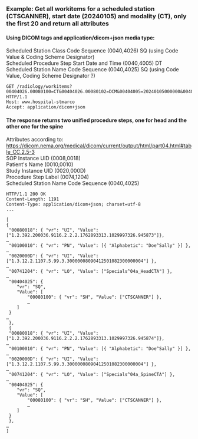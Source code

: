 ### Example: Get all workitems for a scheduled station (CTSCANNER), start date (20240105) and modality (CT), only the first 20 and return all attributes

#### Using DICOM tags and application/dicom+json media type:
Scheduled Station Class Code Sequence (0040,4026) SQ (using Code Value & Coding Scheme Designator)  
Scheduled Procedure Step Start Date and Time (0040,4005) DT   
Scheduled Station Name Code Sequence (0040,4025) SQ  (using Code Value, Coding Scheme Designator ?)  

```http
GET /radiology/workitems?00404026.00080100=CT&00404026.00080102=DCM&00404005=20240105000000&00404025.00080100=CTSCANNER&&limit=20&offset=0&includefield=all HTTP/1.1
Host: www.hospital-stmarco
Accept: application/dicom+json
```

#### The response returns two unified procedure steps, one for head and the other one for the spine
Attributes according to: https://dicom.nema.org/medical/dicom/current/output/html/part04.html#table_CC.2.5-3  
SOP Instance UID (0008,0018)  
Patient's Name  (0010,0010)  
Study Instance UID (0020,000D)  
Procedure Step Label (0074,1204)  
Scheduled Station Name Code Sequence (0040,4025)  

```http
HTTP/1.1 200 OK
Content-Length: 1191
Content-Type: application/dicom+json; charset=utf-8
...

[
{
 "00080018": { "vr": "UI", "Value": ["1.2.392.200036.9116.2.2.2.1762893313.1029997326.945873"]},
…
 "00100010": { "vr": "PN", "Value": [{ "Alphabetic": "Doe^Sally" }] },
…
 "0020000D": { "vr": "UI", "Value": ["1.3.12.2.1107.5.99.3.30000008090412501082300000004"] },
…
 "00741204": { "vr": "LO", "Value": ["Specials^04a_HeadCTA"] },
…
 "00404025": { 
    "vr": "SQ",
    "Value": [
        "00080100": { "vr": "SH", "Value": ["CTSCANNER"] },
        … 
    ]
 }
…
 },
 {
 "00080018": { "vr": "UI", "Value": ["1.2.392.200036.9116.2.2.2.1762893313.1029997326.945874"]},
…
 "00100010": { "vr": "PN", "Value": [{ "Alphabetic": "Doe^Sally" }] },
…
 "0020000D": { "vr": "UI", "Value": ["1.3.12.2.1107.5.99.3.30000008090412501082300000004"] },
…
 "00741204": { "vr": "LO", "Value": ["Specials^04a_SpineCTA"] },
…
 "00404025": { 
    "vr": "SQ",
    "Value": [
        "00080100": { "vr": "SH", "Value": ["CTSCANNER"] },
        … 
    ]
 }
 },
…
] 
```
